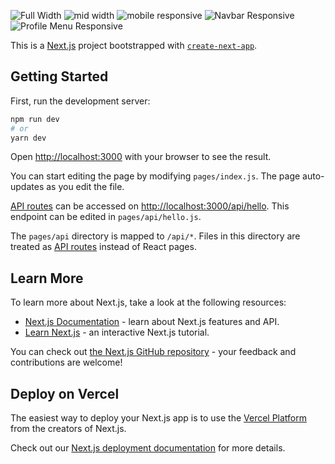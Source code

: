 ![Full Width](https://user-images.githubusercontent.com/40363306/196849011-f08100c9-5a14-4955-a29a-650748f6e08c.png)
![mid width](https://user-images.githubusercontent.com/40363306/196849331-7f6c0831-6b20-4b9c-89a3-5f249ca83cc2.png)
![mobile responsive](https://user-images.githubusercontent.com/40363306/196849348-944fe2bd-1001-4d7e-819d-3f979ef8142d.png)
![Navbar Responsive](https://user-images.githubusercontent.com/40363306/196849755-026afb55-e61d-4cd3-85c1-4e3f2a4717b3.png)
![Profile Menu Responsive](https://user-images.githubusercontent.com/40363306/196849832-e5fe23b0-9280-4369-85ce-2f470225848b.png)


This is a [Next.js](https://nextjs.org/) project bootstrapped with [`create-next-app`](https://github.com/vercel/next.js/tree/canary/packages/create-next-app).

## Getting Started

First, run the development server:

```bash
npm run dev
# or
yarn dev
```

Open [http://localhost:3000](http://localhost:3000) with your browser to see the result.

You can start editing the page by modifying `pages/index.js`. The page auto-updates as you edit the file.

[API routes](https://nextjs.org/docs/api-routes/introduction) can be accessed on [http://localhost:3000/api/hello](http://localhost:3000/api/hello). This endpoint can be edited in `pages/api/hello.js`.

The `pages/api` directory is mapped to `/api/*`. Files in this directory are treated as [API routes](https://nextjs.org/docs/api-routes/introduction) instead of React pages.

## Learn More

To learn more about Next.js, take a look at the following resources:

- [Next.js Documentation](https://nextjs.org/docs) - learn about Next.js features and API.
- [Learn Next.js](https://nextjs.org/learn) - an interactive Next.js tutorial.

You can check out [the Next.js GitHub repository](https://github.com/vercel/next.js/) - your feedback and contributions are welcome!

## Deploy on Vercel

The easiest way to deploy your Next.js app is to use the [Vercel Platform](https://vercel.com/new?utm_medium=default-template&filter=next.js&utm_source=create-next-app&utm_campaign=create-next-app-readme) from the creators of Next.js.

Check out our [Next.js deployment documentation](https://nextjs.org/docs/deployment) for more details.
